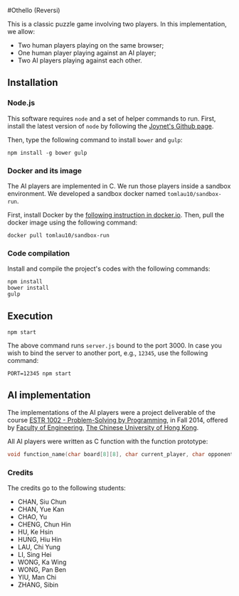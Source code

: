 #Othello (Reversi)

This is a classic puzzle game involving two players. In this implementation, we allow:

  * Two human players playing on the same browser;
  * One human player playing against an AI player;
  * Two AI players playing against each other.

## Installation

### Node.js

This software requires `node` and a set of helper commands to run. First, install the latest version of `node` by following the [Joynet's Github page](https://github.com/joyent/node/wiki/installing-node.js-via-package-manager).

Then, type the following command to install `bower` and `gulp`:

```
npm install -g bower gulp
```

### Docker and its image

The AI players are implemented in C. We run those players inside a sandbox environment. We developed a sandbox docker named `tomlau10/sandbox-run`.

First, install Docker by the [following instruction in docker.io](https://docs.docker.com/installation/). Then, pull the docker image using the following command:

```
docker pull tomlau10/sandbox-run
```

### Code compilation

Install and compile the project's codes with the following commands:

```
npm install
bower install
gulp
```

## Execution

```
npm start
```

The above command runs `server.js` bound to the port 3000. In case you wish to bind the server to another port, e.g., `12345`, use the following command:

```
PORT=12345 npm start
```

## AI implementation

The implementations of the AI players were a project deliverable of the course [ESTR 1002 - Problem-Solving by Programming](http://estr1002.erg.cuhk.edu.hk), in Fall 2014, offered by [Faculty of Engineering](http://www.erg.cuhk.edu.hk), [The Chinese University of Hong Kong](http://www.cuhk.edu.hk).

All AI players were written as C function with the function prototype:

```c
void function_name(char board[8][8], char current_player, char opponent, int *input_row, int *input_column);
```

### Credits

The credits go to the following students:

  * CHAN, Siu Chun
  * CHAN, Yue Kan
  * CHAO, Yu
  * CHENG, Chun Hin
  * HU, Ke Hsin
  * HUNG, Hiu Hin
  * LAU, Chi Yung
  * LI, Sing Hei
  * WONG, Ka Wing
  * WONG, Pan Ben
  * YIU, Man Chi
  * ZHANG, Sibin
